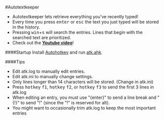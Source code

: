 #Autotextkeeper
* Autotextkeeper lets retrieve everything you've recently typed!
* Every time you press <kbd>enter</kbd> or <kbd>esc</kbd> the text you just typed will be stored in the history.
* Pressing <kbd>win</kbd>+<kbd>s</kbd> will search the entries. Lines that begin with the searched text are prioritized.
* Check out the **[Youtube video](https://www.youtube.com/watch?v=buHfIfkn3JM&feature=youtu.be)**!

####Startup
Install [Autohotkey](http://www.autohotkey.com/) and run [atk.ahk](https://github.com/q335r49/Autotextkeeper/raw/master/atk.ahk).

####Tips
- Edit atk.log to manually edit entries.
- Edit atk.ini to manually change settings.
- Only lines longer than 14 characters will be stored. (Change in atk.ini)
- Press <kbd>hotkey</kbd> <kbd>f1</kbd>, <kbd>hotkey</kbd> <kbd>f2</kbd>, or <kbd>hotkey</kbd> <kbd>f3</kbd> to send the first 3 lines in atk.log
- When editing an entry, you must use "{enter}" to send a line break and "{!}" to send "!" (since the "!" is reserved for alt).
- You might want to occasionally trim atk.log to keep the most important entries
